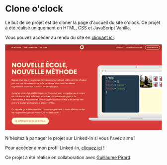 # Clone o'clock

Le but de ce projet est de cloner la page d'accueil du site o'clock. Ce projet à été réalisé uniquement en HTML, CSS et JavaScript Vanilla.

Vous pouvez accéder au rendu du site en [cliquant ici](https://nathanguyard.github.io/clone_oclock/ "Rendu du site").

![Slide](images/capture.PNG)

N'hésitez à partager le projet sur Linked-In si vous l'avez aimé !

Pour accéder à mon profil Linked-In, [cliquez ici](https://www.linkedin.com/in/nathan-guyard-619311210/ "Mon profil Linked-In") !

Ce projet à été réalisé en collaboration avec [Guillaume Pirard](https://www.linkedin.com/in/guillaume-pirard/ "Profil Linked-In").
